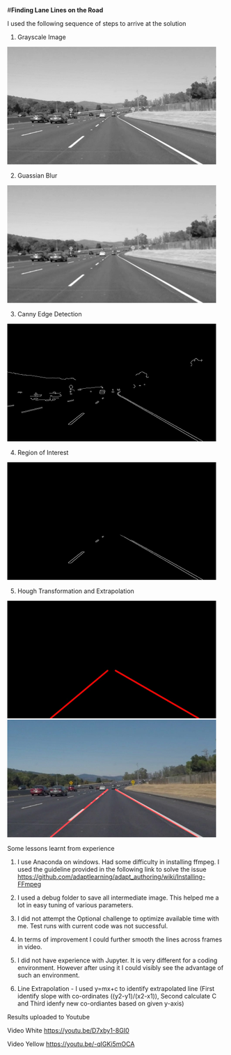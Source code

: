 #**Finding Lane Lines on the Road** 

I used the following sequence of steps to arrive at the solution

1) Grayscale Image 

<img src="https://github.com/shankarananth/CarND-LaneLines-P1/blob/master/debug_images/solidWhiteCurve.jpg1Gray.jpg" width="480" alt="Gray Image" />

2) Guassian Blur 

<img src="https://github.com/shankarananth/CarND-LaneLines-P1/blob/master/debug_images/solidWhiteCurve.jpg2Guass.jpg" width="480" alt="Guass Blur Image" />

3) Canny Edge Detection 

<img src="https://github.com/shankarananth/CarND-LaneLines-P1/blob/master/debug_images/solidWhiteCurve.jpg3Edge.jpg" width="480" alt="Canny Edge Detection Image" />

4) Region of Interest 

<img src="https://github.com/shankarananth/CarND-LaneLines-P1/blob/master/debug_images/solidWhiteCurve.jpg4Mask.jpg" width="480" alt="ROI Image" />

5) Hough Transformation and Extrapolation

<img src="https://github.com/shankarananth/CarND-LaneLines-P1/blob/master/debug_images/solidWhiteCurve.jpg5Hough.jpg" width="480" alt="Hough Image" />

<img src="https://github.com/shankarananth/CarND-LaneLines-P1/blob/master/debug_images/solidWhiteCurve.jpg6Weight.jpg" width="480" alt="Hough Image" />

Some lessons learnt from experience

1) I use Anaconda on windows. Had some difficulty in installing ffmpeg. I used the guideline provided in the following link to solve the issue https://github.com/adaptlearning/adapt_authoring/wiki/Installing-FFmpeg

2) I used a debug folder to save all intermediate image. This helped me a lot in easy tuning of various parameters.

3) I did not attempt the Optional challenge to optimize available time with me. Test runs with current code was not successful.

4) In terms of improvement I could further smooth the lines across frames in video.

5) I did not have experience with Jupyter. It is very different for a coding environment. However after using it I could visibly see the advantage of such an environment.

6) Line Extrapolation - I used y=mx+c to identify extrapolated line (First identify slope with co-ordinates ((y2-y1)/(x2-x1)), Second calculate C and Third idenfy new co-ordiantes based on given y-axis)

Results uploaded to Youtube

Video White
https://youtu.be/D7xby1-8GI0

Video Yellow
https://youtu.be/-qIGKi5mOCA

